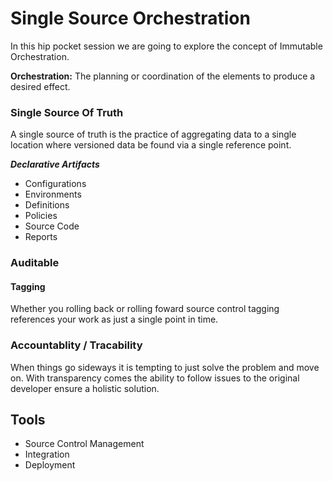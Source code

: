 # Single Source Orchestration

In this hip pocket session we are going to explore the concept of Immutable Orchestration.

**Orchestration:** The planning or coordination of the elements to produce a desired effect.

### Single Source Of Truth
A single source of truth is the practice of aggregating data to a single location where versioned data be found via a single reference point.

***Declarative Artifacts***
* Configurations
* Environments
* Definitions
* Policies
* Source Code
* Reports

### Auditable

#### Tagging
Whether you rolling back or rolling foward source control tagging references your work as just a single point in time.

### Accountablity / Tracability
When things go sideways it is tempting to just solve the problem and move on. With transparency comes the ability to follow issues to the original developer ensure a holistic solution.

## Tools
* Source Control Management
* Integration
* Deployment
